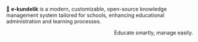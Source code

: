 📘 **e-kundelik** is a modern, customizable, open-source knowledge management system tailored for schools, enhancing educational administration and learning processes.

<p align="right">Educate smartly, manage easily.</p>

